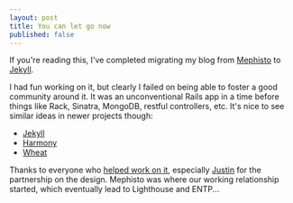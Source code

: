 ```yaml
--- 
layout: post
title: You can let go now
published: false
---
```


If you're reading this, I've completed migrating my blog from [Mephisto](http://github.com/technoweenie/mephisto)
to [Jekyll](http://github.com/mojombo/jekyll).  

I had fun working on it, but clearly I failed on being able to foster a good community around it.  It was an unconventional Rails app in a time before things like Rack, Sinatra, MongoDB, restful controllers, etc.  It's nice to see similar ideas in newer projects though:

* [Jekyll](http://github.com/mojombo/jekyll)
* [Harmony](http://get.harmonyapp.com/)
* [Wheat](http://github.com/creationix/wheat)

Thanks to everyone who [helped work on it](http://github.com/technoweenie/mephisto/contributors), especially [Justin](http://alternateidea.com/) for the partnership on the design.  Mephisto was where our working relationship started, which eventually lead to Lighthouse and ENTP...